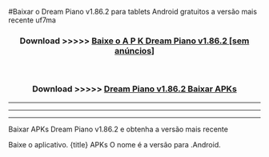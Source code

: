 #Baixar o Dream Piano v1.86.2  para tablets Android gratuitos a versão mais recente uf7ma


<div align="center">
<h3>Download >>>>> <a href="https://pt-web.web.app/?pt= Dream Piano v1.86.2">Baixe o A P K Dream Piano v1.86.2 [sem anúncios]</a></h3><br>

<h3>Download >>>>> <a href="https://pt-web.web.app/?pt= Dream Piano v1.86.2">Dream Piano v1.86.2 Baixar APKs</a></h3>
</div>

----------------------------------------------------------

----------------------------------------------------------

----------------------------------------------------------

Baixar APKs Dream Piano v1.86.2 e obtenha a versão mais recente

Baixe o aplicativo. {title} APKs O nome é a versão para .Android.


